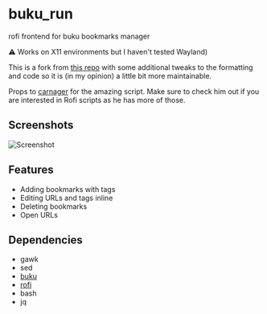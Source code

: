# buku_run
rofi frontend for buku bookmarks manager

:warning:
Works on X11 environments but I haven't tested Wayland)

This is a fork from [this repo](https://github.com/carnager/buku_run) with some additional tweaks to the formatting and code so it is (in my opinion) a little bit more maintainable.

Props to [carnager](https://github.com/carnager) for the amazing script. Make sure to check him out if you are interested in Rofi scripts as he has more of those.

## Screenshots
![Screenshot](images/screenshot.jpg)

## Features
* Adding bookmarks with tags
* Editing URLs and tags inline
* Deleting bookmarks
* Open URLs

## Dependencies
* gawk
* sed
* [buku](https://github.com/jarun/buku)
* [rofi](https://github.com/DaveDavenport/rofi)
* bash
* jq
